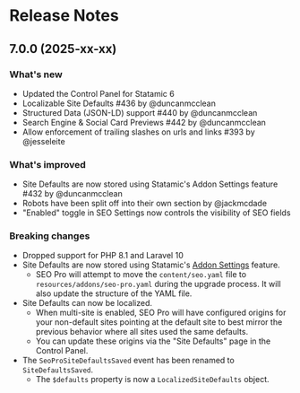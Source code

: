 # Release Notes

## 7.0.0 (2025-xx-xx)

### What's new
- Updated the Control Panel for Statamic 6
- Localizable Site Defaults #436 by @duncanmcclean
- Structured Data (JSON-LD) support #440 by @duncanmcclean
- Search Engine & Social Card Previews #442 by @duncanmcclean
- Allow enforcement of trailing slashes on urls and links #393 by @jesseleite

### What's improved
- Site Defaults are now stored using Statamic's Addon Settings feature #432 by @duncanmcclean
- Robots have been split off into their own section by @jackmcdade
- "Enabled" toggle in SEO Settings now controls the visibility of SEO fields

### Breaking changes
- Dropped support for PHP 8.1 and Laravel 10
- Site Defaults are now stored using Statamic's [Addon Settings](https://statamic.dev/addons/building-an-addon#settings) feature.
  - SEO Pro will attempt to move the `content/seo.yaml`  file to `resources/addons/seo-pro.yaml` during the upgrade process. It will also update the structure of the YAML file.
- Site Defaults can now be localized.
  - When multi-site is enabled, SEO Pro will have configured origins for your non-default sites pointing at the default site to best mirror the previous behavior where all sites used the same defaults. 
  - You can update these origins via the "Site Defaults" page in the Control Panel.
- The `SeoProSiteDefaultsSaved` event has been renamed to `SiteDefaultsSaved`. 
  - The `$defaults` property is now a `LocalizedSiteDefaults` object.